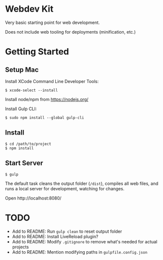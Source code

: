 # Webdev Kit

Very basic starting point for web development.

Does not include web tooling for deployments (minification, etc.)

# Getting Started

## Setup Mac

Install XCode Command Line Developer Tools:

	$ xcode-select --install

Install node/npm from https://nodejs.org/

Install Gulp CLI:

	$ sudo npm install --global gulp-cli

## Install

    $ cd /path/to/project
    $ npm install

## Start Server

	$ gulp

The default task cleans the output folder (`/dist`), compiles all web files, and runs a local server for development, watching for changes.

Open http://localhost:8080/

# TODO

* Add to README: Run `gulp clean` to reset output folder
* Add to README: Install LiveReload plugin?
* Add to README: Modify `.gitignore` to remove what's needed for actual projects
* Add to README: Mention modifying paths in `gulpfile.config.json`